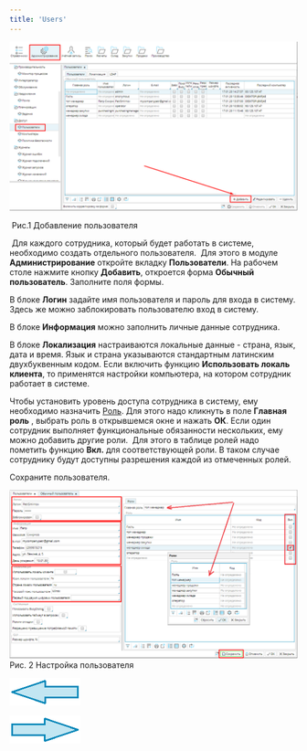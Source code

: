 ```yaml
---
title: 'Users'
---
```


![](attachments/12812618/12812619.png)

 Рис.1 Добавление пользователя

  

  

 Для каждого сотрудника, который будет работать в системе, необходимо создать отдельного пользователя.  Для этого в модуле **Администрирование** откройте вкладку **Пользователи**. На рабочем столе нажмите кнопку **Добавить**, откроется форма **Обычный пользователь**. Заполните поля формы.

  

  

  

В блоке **Логин** задайте имя пользователя и пароль для входа в систему. Здесь же можно заблокировать пользователю вход в систему.

В блоке **Информация** можно заполнить личные данные сотрудника.

В блоке **Локализация** настраиваются локальные данные - страна, язык, дата и время. Язык и страна указываются стандартным латинским двухбуквенным кодом. Если включить функцию **Использовать локаль клиента**, то применятся настройки компьютера, на котором сотрудник работает в системе. 

Чтобы установить уровень доступа сотрудника в систему, ему необходимо назначить [Роль](User_roles.md). Для этого надо кликнуть в поле **Главная роль** , выбрать роль в открывшемся окне и нажать **ОК**. Если один сотрудник выполняет функциональные обязанности нескольких, ему можно добавить другие роли.  Для этого в таблице ролей надо пометить функцию **Вкл.** для соответствующей роли. В таком случае сотруднику будут доступны разрешения каждой из отмеченных ролей.

Сохраните пользователя.

![](attachments/12812618/12812620.png)Рис. 2 Настройка пользователя

  

  

  

[![](attachments/12812599/12812601.png)](Role_permissions.md)

[![](attachments/12812599/12812600.png)](Data_upload.md)

  

  
